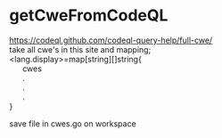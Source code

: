 # getCweFromCodeQL
https://codeql.github.com/codeql-query-help/full-cwe/ <br/>
take all cwe's in this site and mapping;<br/>
<lang.display>=map[string][]string{<br/>
 &nbsp;&nbsp;&nbsp;&nbsp;&nbsp;&nbsp;cwes<br/>
&nbsp;&nbsp;&nbsp;&nbsp;&nbsp;&nbsp;.<br/>
 &nbsp;&nbsp;&nbsp;&nbsp;&nbsp;&nbsp;.<br/>
&nbsp;&nbsp;&nbsp;&nbsp;&nbsp;&nbsp;.<br/>
}

save file in cwes.go on workspace
